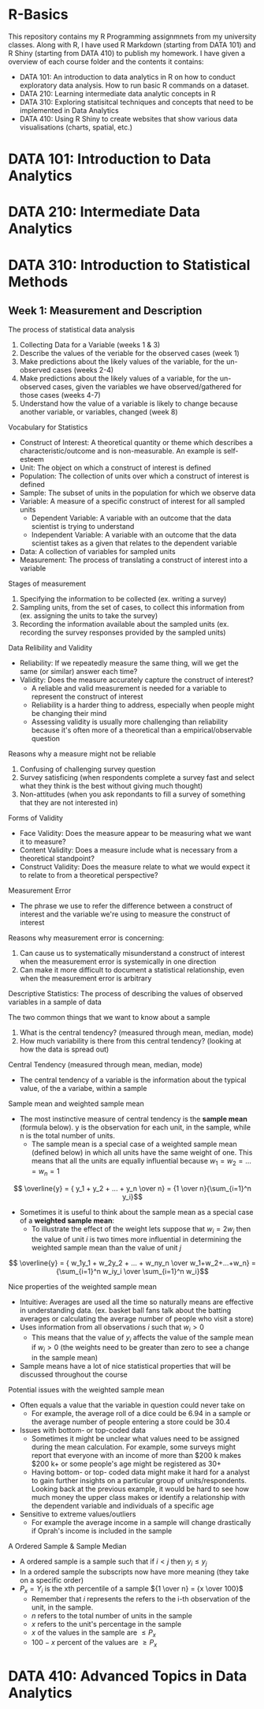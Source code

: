 # R-Basics

This repository contains my R Programming assignmnets from my university classes. Along with R, I have used R Markdown (starting from DATA 101) and R Shiny (starting from DATA 410) to publish my homework. I have given a overview of each course folder and the contents it contains:

* DATA 101: An introduction to data analytics in R on how to conduct exploratory data analysis. How to run basic R commands on a dataset.
* DATA 210: Learning intermediate data analytic concepts in R
* DATA 310: Exploring statisitcal techniques and concepts that need to be implemented in Data Analytics
* DATA 410: Using R Shiny to create websites that show various data visualisations (charts, spatial, etc.)

# DATA 101: Introduction to Data Analytics

# DATA 210: Intermediate Data Analytics

# DATA 310: Introduction to Statistical Methods

## Week 1: Measurement and Description

The process of statistical data analysis
1. Collecting Data for a Variable (weeks 1 & 3)
2. Describe the values of the veriable for the observed cases (week 1)
3. Make predictions about the likely values of the variable, for the un-observed cases (weeks 2-4)
4. Make predictions about the likely values of a variable, for the un-observed cases, given the variables we have observed/gathered for those cases (weeks 4-7)
5. Understand how the value of a variable is likely to change because another variable, or variables, changed (week 8)

Vocabulary for Statistics 
* Construct of Interest: A theoretical quantity or theme which describes a characteristic/outcome and is non-measurable. An example is self-esteem
* Unit: The object on which a construct of interest is defined
* Population: The collection of units over which a construct of interest is defined
* Sample: The subset of units in the population for which we observe data
* Variable: A measure of a specific construct of interest for all sampled units
    * Dependent Variable: A variable with an outcome that the data scientist is trying to understand
    * Independent Variable: A variable with an outcome that the data scientist takes as a given that relates to the dependent variable
* Data: A collection of variables for sampled units
* Measurement: The process of translating a construct of interest into a variable

Stages of measurement
1. Specifying the information to be collected (ex. writing a survey)
2. Sampling units, from the set of cases, to collect this information from (ex. assigning the units to take the survey)
3. Recording the information available about the sampled units (ex. recording the survey responses provided by the sampled units)

Data Relibility and Validity
* Reliability: If we repeatedly measure the same thing, will we get the same (or similar) answer each time?
* Validity: Does the measure accurately capture the construct of interest?
   * A reliable and valid measurement is needed for a variable to represent the construct of interest
   * Reliability is a harder thing to address, especially when people might be changing their mind
   * Assessing validity is usually more challenging than reliability because it's often more of a theoretical than a empirical/observable question
 
Reasons why a measure might not be reliable
1. Confusing of challenging survey question
2. Survey satisficing (when respondents complete a survey fast and select what they think is the best without giving much thought)
3. Non-attitudes (when you ask repondants to fill a survey of something that they are not interested in)

Forms of Validity
* Face Validity: Does the measure appear to be measuring what we want it to measure?
* Content Validity: Does a measure include what is necessary from a theoretical standpoint?
* Construct Validity: Does the measure relate to what we would expect it to relate to from a theoretical perspective?

Measurement Error
* The phrase we use to refer the difference between a construct of interest and the variable we're using to measure the construct of interest 

Reasons why measurement error is concerning:
1. Can cause us to systematically misunderstand a construct of interest when the measurement error is systemically in one direction
3. Can make it more difficult to document a statistical relationship, even when the measurement error is arbitrary

Descriptive Statistics: The process of describing the values of observed variables in a sample of data

The two common things that we want to know about a sample
1. What is the central tendency? (measured through mean, median, mode)
2. How much variability is there from this central tendency? (looking at how the data is spread out)

Central Tendency (measured through mean, median, mode)
* The central tendency of a variable is the information about the typical value, of the a variabe, within a sample

Sample mean and weighted sample mean
* The most instinctive measure of central tendency is the **sample mean** (formula below). y is the observation for each unit, in the sample, while n is the total number of units.
  * The sample mean is a special case of a weighted sample mean (defined below) in which all units have the same weight of one. This means that all the units are equally influential because $w_1 = w_2 = ... = w_n = 1$

$$ \overline{y} = { y_1 + y_2 + ... + y_n \over n} = {1 \over n}{\sum_{i=1}^n y_i}$$

* Sometimes it is useful to think about the sample mean as a special case of a **weighted sample mean**:
   * To illustrate the effect of the weight lets suppose that $w_i=2w_j$ then the value of unit $i$ is two times more influential in determining the weighted sample mean than the value of unit $j$

$$ \overline{y} = { w_1y_1 + w_2y_2 + ... + w_ny_n \over w_1+w_2+...+w_n} = {\sum_{i=1}^n w_iy_i \over \sum_{i=1}^n w_i}$$

Nice properties of the weighted sample mean
* Intuitive: Averages are used all the time so naturally means are effective in understanding data. (ex. basket ball fans talk about the batting averages or calculating the average number of people who visit a store)
* Uses information from all observations $i$ such that $w_i > 0$
   * This means that the value of $y_i$ affects the value of the sample mean if $w_i > 0$ (the weights need to be greater than zero to see a change in the sample mean)
* Sample means have a lot of nice statistical properties that will be discussed throughout the course

Potential issues with the weighted sample mean
* Often equals a value that the variable in question could never take on
   * For example, the average roll of a dice could be 6.94 in a sample or the average number of people entering a store could be 30.4
* Issues with bottom- or top-coded data
   * Sometimes it might be unclear what values need to be assigned during the mean calculation. For example, some surveys might report that everyone with an income of more than $200 k makes $200 k+ or some people's age might be registered as 30+
   * Having bottom- or top- coded data might make it hard for a analyst to gain further insights on a particular group of units/respondents. Looking back at the previous example, it would be hard to see how much money the upper class makes or identify a relationship with the dependent variable and individuals of a specific age
* Sensitive to extreme values/outliers
   * For example the average income in a sample will change drastically if Oprah's income is included in the sample
 
A Ordered Sample & Sample Median
* A ordered sample is a sample such that if $i<j$ then $y_i \le y_j$
* In a ordered sample the subscripts now have more meaning (they take on a specific order)
* $P_x = Y_i$ is the xth percentile of a sample ${1 \over n} = {x \over 100}$
   * Remember that $i$ represents the refers to the i-th observation of the unit, in the sample.
   * $n$ refers to the total number of units in the sample
   * $x$ refers to the unit's percentage in the sample
   * $x%$ of the values in the sample are $\le P_x$
   * $100 - x$ percent of the values are $\ge P_x$

# DATA 410: Advanced Topics in Data Analytics
